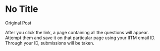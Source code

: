 # No Title

[Original Post](https://discourse.onlinedegree.iitm.ac.in/t/165959/339)

<p>After you click the link, a page containing all the questions will appear. Attempt them and save it on that particular page using your IITM email ID. Through your ID, submissions will be taken.</p>